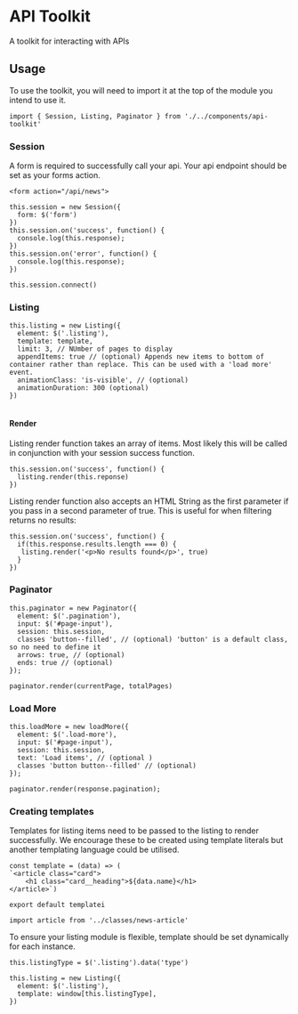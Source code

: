 # API Toolkit
A toolkit for interacting with APIs

## Usage

To use the toolkit, you will need to import it at the top of the module you intend to use it.
```
import { Session, Listing, Paginator } from './../components/api-toolkit'
```

### Session
A form is required to successfully call your api. Your api endpoint should be set as your forms action.
```
<form action="/api/news">
```

```
this.session = new Session({
  form: $('form')
})
this.session.on('success', function() {
  console.log(this.response);
})
this.session.on('error', function() {
  console.log(this.response);
})

this.session.connect()
```

### Listing
```
this.listing = new Listing({
  element: $('.listing'),
  template: template,
  limit: 3, // NUmber of pages to display
  appendItems: true // (optional) Appends new items to bottom of container rather than replace. This can be used with a 'load more' event.
  animationClass: 'is-visible', // (optional)
  animationDuration: 300 (optional)
})
  
```
#### Render 
Listing render function takes an array of items. Most likely this will be called in conjunction with your session success function.
```
this.session.on('success', function() {
  listing.render(this.reponse)
})
```
Listing render function also accepts an HTML String as the first parameter if you pass in a second parameter of true. This is useful for when filtering returns no results:
```
this.session.on('success', function() {
  if(this.response.results.length === 0) {
   listing.render('<p>No results found</p>', true)
  }
})
```

### Paginator
```
this.paginator = new Paginator({
  element: $('.pagination'),
  input: $('#page-input'),
  session: this.session,
  classes 'button--filled', // (optional) 'button' is a default class, so no need to define it
  arrows: true, // (optional)
  ends: true // (optional)
});

paginator.render(currentPage, totalPages)
```

### Load More
```
this.loadMore = new loadMore({
  element: $('.load-more'),
  input: $('#page-input'),
  session: this.session,
  text: 'Load items', // (optional )
  classes 'button button--filled' // (optional)
});

paginator.render(response.pagination);
```

### Creating templates
Templates for listing items need to be passed to the listing to render successfully. We encourage these to be created using template literals but another templating language could be utilised.
```
const template = (data) => (
`<article class="card">
    <h1 class="card__heading">${data.name}</h1>
</article>`)

export default templatei 
```
```
import article from '../classes/news-article'
```
To ensure your listing module is flexible, template should be set dynamically for each instance.
```
this.listingType = $('.listing').data('type')

this.listing = new Listing({
  element: $('.listing'),
  template: window[this.listingType],
})
```